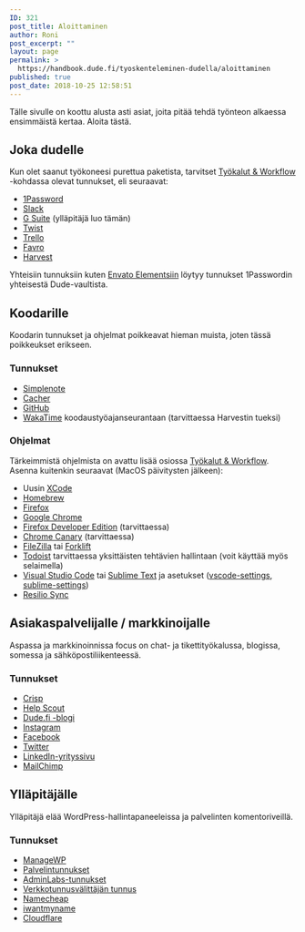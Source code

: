 ```yaml
---
ID: 321
post_title: Aloittaminen
author: Roni
post_excerpt: ""
layout: page
permalink: >
  https://handbook.dude.fi/tyoskenteleminen-dudella/aloittaminen
published: true
post_date: 2018-10-25 12:58:51
---
```

Tälle sivulle on koottu alusta asti asiat, joita pitää tehdä työnteon alkaessa ensimmäistä kertaa. Aloita tästä.

<h2>Joka dudelle</h2>
Kun olet saanut työkoneesi purettua paketista, tarvitset <a href="https://handbook.dude.fi/tyoskenteleminen-dudella/tyokalut-workflow">Työkalut &amp; Workflow</a> -kohdassa olevat tunnukset, eli seuraavat:

<ul>
    <li><a href="https://www.1password.com/">1Password</a></li>
    <li><a href="https://www.slack.com/">Slack</a></li>
    <li><a href="https://admin.google.com/">G Suite</a> (ylläpitäjä luo tämän)</li>
    <li><a href="https://twist.com/">Twist</a></li>
    <li><a href="https://www.trello.com/">Trello</a></li>
    <li><a href="https://favro.com/">Favro</a></li>
    <li><a href="https://dudet.harvestapp.com/">Harvest</a></li>
</ul>

Yhteisiin tunnuksiin kuten <a href="https://elements.envato.com/">Envato Elementsiin</a> löytyy tunnukset 1Passwordin yhteisestä Dude-vaultista.

<h2>Koodarille</h2>

Koodarin tunnukset ja ohjelmat poikkeavat hieman muista, joten tässä poikkeukset erikseen.

<h3>Tunnukset</h3>
<ul>
    <li><a href="https://simplenote.com/">Simplenote</a></li>
    <li><a href="https://www.cacher.io">Cacher</a></li>
    <li><a href="https://github.com/digitoimistodude">GitHub</a></li>
 	<li><a href="https://wakatime.com">WakaTime</a> koodaustyöajanseurantaan (tarvittaessa Harvestin tueksi)</li>
</ul>

<h3>Ohjelmat</h3>
Tärkeimmistä ohjelmista on avattu lisää osiossa <a href="https://handbook.dude.fi/tyoskenteleminen-dudella/tyokalut-workflow">Työkalut &amp; Workflow</a>. Asenna kuitenkin seuraavat (MacOS päivitysten jälkeen):
<ul>
 	<li>Uusin <a href="https://itunes.apple.com/fi/app/xcode/id497799835?mt=12">XCode</a></li>
 	<li><a href="https://brew.sh/index_fi">Homebrew</a></li>
 	<li><a href="https://www.firefox.com">Firefox</a></li>
    <li><a href="https://www.google.com/chrome/">Google Chrome</a></li>
    <li><a href="https://www.mozilla.org/en-US/firefox/developer/">Firefox Developer Edition</a> (tarvittaessa)</li>
   <li><a href="https://www.google.com/chrome/canary/">Chrome Canary</a> (tarvittaessa)</li>
 	<li><a href="https://filezilla-project.org/">FileZilla</a> tai <a href="https://binarynights.com/">Forklift</a></li>
 	<li><a href="https://todoist.com/">Todoist</a> tarvittaessa yksittäisten tehtävien hallintaan (voit käyttää myös selaimella)</li>
 	<li><a href="https://code.visualstudio.com/">Visual Studio Code</a> tai <a href="https://www.sublimetext.com">Sublime Text</a> ja asetukset (<a href="https://github.com/ronilaukkarinen/vscode-settings" class="github">vscode-settings</a>, <a href="https://github.com/digitoimistodude/sublime-settings" class="sublime-settings">sublime-settings</a>)</li>
 	<li><a href="https://www.resilio.com/individuals/">Resilio Sync</a></li>
</ul>

<h2>Asiakaspalvelijalle / markkinoijalle</h2>

Aspassa ja markkinoinnissa focus on chat- ja tikettityökalussa, blogissa, somessa ja sähköpostiliikenteessä.

<h3>Tunnukset</h3>
<ul>
 	<li><a href="https://crisp.chat">Crisp</a></li>
 	<li><a href="https://www.helpscout.com/">Help Scout</a></li>
 	<li><a href="https://www.dude.fi/blogi">Dude.fi -blogi</a></li>
 	<li><a href="https://instagram.com/digitoimistodude/">Instagram</a></li>
 	<li><a href="https://www.facebook.com/digitoimistodude/">Facebook</a></li>
 	<li><a href="https://www.twitter.com/dudetoimisto/">Twitter</a></li>
 	<li><a href="https://www.linkedin.com/company/digitoimisto-dude-oy/">LinkedIn-yrityssivu</a></li>
 	<li><a href="https://mailchimp.com/">MailChimp</a></li>
</ul>
<h2>Ylläpitäjälle</h2>

Ylläpitäjä elää WordPress-hallintapaneeleissa ja palvelinten komentoriveillä.

<h3>Tunnukset</h3>
<ul>
 	<li><a href="https://orion.managewp.com/dashboard/">ManageWP</a></li>
 	<li><a href="https://handbook.dude.fi/palvelimet">Palvelintunnukset</a></li>
 	<li><a href="https://dashboard.adminlabs.com">AdminLabs-tunnukset</a></li>
 	<li><a href="https://registry.domain.fi/s/">Verkkotunnusvälittäjän tunnus</a></li>
 	<li><a href="https://www.namecheap.com/">Namecheap</a></li>
    <li><a href="https://iwantmyname.com/">iwantmyname</a></li>
 	<li><a href="https://www.cloudflare.com/">Cloudflare</a></li>
</ul>
